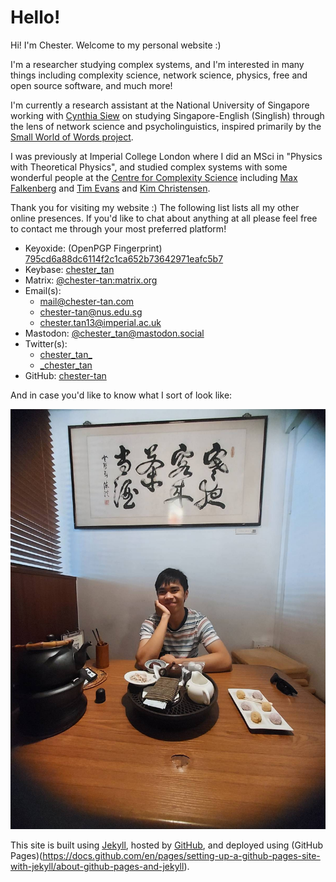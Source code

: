 # Hello!

Hi! I'm Chester. Welcome to my personal website \:\)

I'm a researcher studying complex systems, and I'm interested in many things including complexity science, network science, physics, free and open source software, and much more! 

I'm currently a research assistant at the National University of Singapore working with [Cynthia Siew](https://csqsiew.netlify.app/) on studying Singapore-English (Singlish) through the lens of network science and psycholinguistics, inspired primarily by the [Small World of Words project](https://smallworldofwords.org/en/project/home).

I was previously at Imperial College London where I did an MSci in \"Physics with Theoretical Physics\", and studied complex systems with some wonderful people at the [Centre for Complexity Science](https://www.imperial.ac.uk/complexity-science) including [Max Falkenberg](https://orcid.org/0000-0002-2986-2494) and [Tim Evans](http://netplexity.org/) and [Kim Christensen](https://www.imperial.ac.uk/people/k.christensen).

Thank you for visiting my website \:\) The following list lists all my other online presences. If you'd like to chat about anything at all please feel free to contact me through your most preferred platform!

- Keyoxide: (OpenPGP Fingerprint) [795cd6a88dc6114f2c1ca652b73642971eafc5b7](https://keyoxide.org/795cd6a88dc6114f2c1ca652b73642971eafc5b7)
- Keybase: [chester_tan](https://keybase.io/chester_tan)
- Matrix: [@chester-tan:matrix.org](https://matrix.to/#/@chester-tan:matrix.org)
- Email(s): 
  - [mail@chester-tan.com](mailto:mail@chester-tan.com)
  - [chester-tan@nus.edu.sg](mailto:chester-tan@nus.edu.sg)
  - [chester.tan13@imperial.ac.uk](mailto:chester.tan13@imperial.ac.uk)
- Mastodon: [@chester\_tan@mastodon.social](https://mastodon.social/@chester_tan)
- Twitter(s): 
  - [chester\_tan\_](https://twitter.com/chester_tan_)
  - [\_chester\_tan](https://twitter.com/_chester_tan)
- GitHub: [chester-tan](https://github.com/chester-tan)

And in case you'd like to know what I sort of look like:

![profile picture](./hello.jpg)

This site is built using [Jekyll](https://jekyllrb.com/), hosted by [GitHub](https://github.com), and deployed using (GitHub Pages)(https://docs.github.com/en/pages/setting-up-a-github-pages-site-with-jekyll/about-github-pages-and-jekyll).
